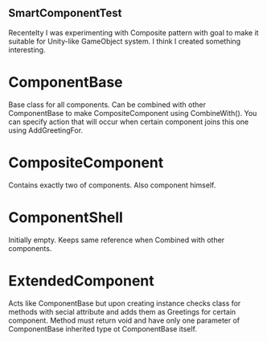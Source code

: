 ## SmartComponentTest
Recentelty I was experimenting with Composite pattern with goal to make it suitable for Unity-like GameObject system.
I think I created something interesting.
# ComponentBase
Base class for all components. Can be combined with other ComponentBase to make CompositeComponent using CombineWith().
You can specify action that will occur when certain component joins this one using AddGreetingFor.
# CompositeComponent
Contains exactly two of components. Also component himself.
# ComponentShell
Initially empty. Keeps same reference when Combined with other components.
# ExtendedComponent
Acts like ComponentBase but upon creating instance checks class for methods with secial attribute and adds them as Greetings for certain component.
Method must return void and have only one parameter of ComponentBase inherited type ot ComponentBase itself.